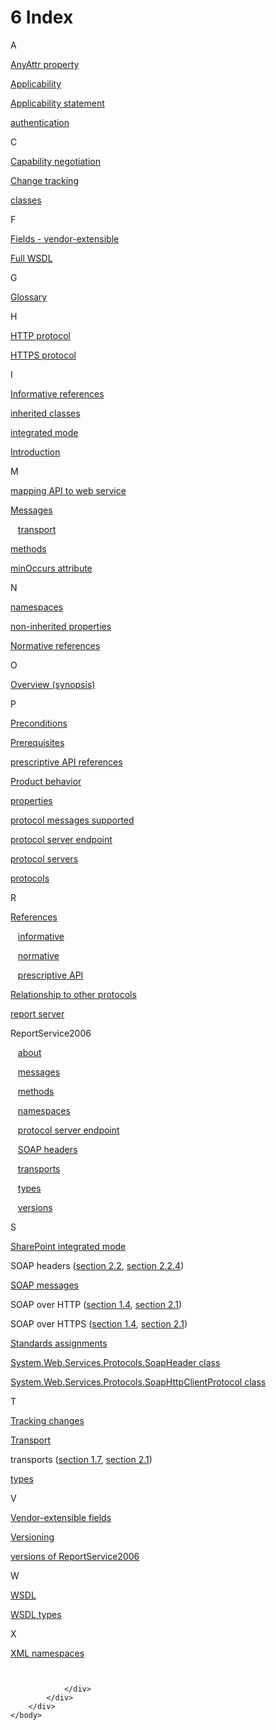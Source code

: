 <html dir="LTR" xmlns:mshelp="http://msdn.microsoft.com/mshelp" xmlns:ddue="http://ddue.schemas.microsoft.com/authoring/2003/5" xmlns:xlink="http://www.w3.org/1999/xlink" xmlns:tool="http://www.microsoft.com/tooltip">
    <head>
        <meta http-equiv="Content-Type" content="text/html; CHARSET=utf-8"></meta>
        <meta name="save" content="history"></meta>
        <title>6 Index</title>
        <xml>
            <mshelp:toctitle title="6 Index"></mshelp:toctitle>
            <mshelp:rltitle title="[MS-RSWSRMSM2006]: Index"></mshelp:rltitle>
            <mshelp:keyword index="A" term="c0f0952d-a91a-44ff-8f67-ea5f526d062e"></mshelp:keyword>
            <mshelp:attr name="DCSext.ContentType" value="open specification"></mshelp:attr>
            <mshelp:attr name="AssetID" value="c0f0952d-a91a-44ff-8f67-ea5f526d062e"></mshelp:attr>
            <mshelp:attr name="TopicType" value="kbRef"></mshelp:attr>
            <mshelp:attr name="DCSext.Title" value="[MS-RSWSRMSM2006]: Index" />
        </xml>
    </head>
    <body>
        <div id="header">
            <h1 class="heading">6 Index</h1>
        </div>
        <div id="mainSection">
            <div id="mainBody">
                <div id="allHistory" class="saveHistory"></div>
                <div id="sectionSection0" class="section" name="collapseableSection">
                    

<p>A</p>

<p><span> </span></p>

<p><a href="323541b1-5b9f-451c-b5fe-3cfd80d15d3c.md">AnyAttr
property</a></p>

<p><a href="71e767c8-c4e6-4e41-845b-33c0a92d8e78.md">Applicability</a></p>

<p><a href="71e767c8-c4e6-4e41-845b-33c0a92d8e78.md">Applicability
statement</a></p>

<p><a href="5893757c-fa2c-4f0e-a0c2-9d148f7b882b.md">authentication</a></p>

<p><span> </span></p>

<p>C</p>

<p><span> </span></p>

<p><a href="eec7bc7e-234f-4949-ad76-e74dc1a62b21.md">Capability
negotiation</a></p>

<p><a href="ce613582-8632-4002-b93d-b4c19531e386.md">Change
tracking</a></p>

<p><a href="323541b1-5b9f-451c-b5fe-3cfd80d15d3c.md">classes</a></p>

<p><span> </span></p>

<p>F</p>

<p><span> </span></p>

<p><a href="5480d6b1-9c4a-47f3-9f81-4442ca3ba78b.md">Fields
- vendor-extensible</a></p>

<p><a href="4135fca1-1b60-401e-a30e-3a13c41e1f72.md">Full
WSDL</a></p>

<p><span> </span></p>

<p>G</p>

<p><span> </span></p>

<p><a href="755aec02-e59f-4377-9100-4673bbf7b123.md">Glossary</a></p>

<p><span> </span></p>

<p>H</p>

<p><span> </span></p>

<p><a href="5bf7f08a-a67f-43df-9dd6-8f2f29f14984.md">HTTP
protocol</a></p>

<p><a href="5bf7f08a-a67f-43df-9dd6-8f2f29f14984.md">HTTPS
protocol</a></p>

<p><span> </span></p>

<p>I</p>

<p><span> </span></p>

<p><a href="b062219e-41a1-485a-af3e-dbe6e57563ce.md">Informative
references</a></p>

<p><a href="323541b1-5b9f-451c-b5fe-3cfd80d15d3c.md">inherited
classes</a></p>

<p><a href="5bf7f08a-a67f-43df-9dd6-8f2f29f14984.md">integrated
mode</a></p>

<p><a href="e443f1fb-3794-4c14-a37d-68bc6f4f18bd.md">Introduction</a></p>

<p><span> </span></p>

<p>M</p>

<p><span> </span></p>

<p><a href="323541b1-5b9f-451c-b5fe-3cfd80d15d3c.md">mapping
API to web service</a></p>

<p><a href="323541b1-5b9f-451c-b5fe-3cfd80d15d3c.md">Messages</a></p>

<p>   <a href="ce69a255-4a80-47e2-88f7-6e8576057031.md">transport</a></p>

<p><a href="b6fc06e5-9983-4a38-9a82-57ae684081cf.md">methods</a></p>

<p><a href="323541b1-5b9f-451c-b5fe-3cfd80d15d3c.md">minOccurs
attribute</a></p>

<p><span> </span></p>

<p>N</p>

<p><span> </span></p>

<p><a href="2c7fc89c-fbd5-41e8-88b1-ab474058b111.md">namespaces</a></p>

<p><a href="323541b1-5b9f-451c-b5fe-3cfd80d15d3c.md">non-inherited
properties</a></p>

<p><a href="8cb8255d-bba7-4cc6-9764-04f16c518624.md">Normative
references</a></p>

<p><span> </span></p>

<p>O</p>

<p><span> </span></p>

<p><a href="5bf7f08a-a67f-43df-9dd6-8f2f29f14984.md">Overview
(synopsis)</a></p>

<p><span> </span></p>

<p>P</p>

<p><span> </span></p>

<p><a href="5893757c-fa2c-4f0e-a0c2-9d148f7b882b.md">Preconditions</a></p>

<p><a href="5893757c-fa2c-4f0e-a0c2-9d148f7b882b.md">Prerequisites</a></p>

<p><a href="631ab527-1ee9-4d22-ac72-d6ff5c3b503e.md">prescriptive
API references</a></p>

<p><a href="e6dc7a06-a4f3-440e-a596-8ed628f702e3.md">Product
behavior</a></p>

<p><a href="323541b1-5b9f-451c-b5fe-3cfd80d15d3c.md">properties</a></p>

<p><a href="eec7bc7e-234f-4949-ad76-e74dc1a62b21.md">protocol
messages supported</a></p>

<p><a href="5893757c-fa2c-4f0e-a0c2-9d148f7b882b.md">protocol
server endpoint</a></p>

<p><a href="ce69a255-4a80-47e2-88f7-6e8576057031.md">protocol
servers</a></p>

<p><a href="d1044800-fcf4-4557-89e7-b6255493a941.md">protocols</a></p>

<p><span> </span></p>

<p>R</p>

<p><span> </span></p>

<p><a href="e688003a-196e-4c64-916b-e60be095acaf.md">References</a></p>

<p>   <a href="b062219e-41a1-485a-af3e-dbe6e57563ce.md">informative</a></p>

<p>   <a href="8cb8255d-bba7-4cc6-9764-04f16c518624.md">normative</a></p>

<p>   <a href="631ab527-1ee9-4d22-ac72-d6ff5c3b503e.md">prescriptive
API</a></p>

<p><a href="d1044800-fcf4-4557-89e7-b6255493a941.md">Relationship
to other protocols</a></p>

<p><a href="5bf7f08a-a67f-43df-9dd6-8f2f29f14984.md">report
server</a></p>

<p>ReportService2006</p>

<p>   <a href="5bf7f08a-a67f-43df-9dd6-8f2f29f14984.md">about</a></p>

<p>   <a href="323541b1-5b9f-451c-b5fe-3cfd80d15d3c.md">messages</a></p>

<p>   <a href="b6fc06e5-9983-4a38-9a82-57ae684081cf.md">methods</a></p>

<p>   <a href="2c7fc89c-fbd5-41e8-88b1-ab474058b111.md">namespaces</a></p>

<p>   <a href="5893757c-fa2c-4f0e-a0c2-9d148f7b882b.md">protocol
server endpoint</a></p>

<p>   <a href="436a6f5e-61ec-4801-8f68-0fd2e095f65c.md">SOAP
headers</a></p>

<p>   <a href="eec7bc7e-234f-4949-ad76-e74dc1a62b21.md">transports</a></p>

<p>   <a href="49e2ed9c-16a8-43b7-8487-81dc5f70dfff.md">types</a></p>

<p>   <a href="eec7bc7e-234f-4949-ad76-e74dc1a62b21.md">versions</a></p>

<p><span> </span></p>

<p>S</p>

<p><span> </span></p>

<p><a href="5bf7f08a-a67f-43df-9dd6-8f2f29f14984.md">SharePoint
integrated mode</a></p>

<p>SOAP headers (<a href="323541b1-5b9f-451c-b5fe-3cfd80d15d3c.md">section 2.2</a>, <a href="436a6f5e-61ec-4801-8f68-0fd2e095f65c.md">section 2.2.4</a>)</p>

<p><a href="5bf7f08a-a67f-43df-9dd6-8f2f29f14984.md">SOAP
messages</a></p>

<p>SOAP over HTTP (<a href="d1044800-fcf4-4557-89e7-b6255493a941.md">section 1.4</a>, <a href="ce69a255-4a80-47e2-88f7-6e8576057031.md">section 2.1</a>)</p>

<p>SOAP over HTTPS (<a href="d1044800-fcf4-4557-89e7-b6255493a941.md">section 1.4</a>, <a href="ce69a255-4a80-47e2-88f7-6e8576057031.md">section 2.1</a>)</p>

<p><a href="d3866968-21a4-4b52-9874-5ec067f2874c.md">Standards
assignments</a></p>

<p><a href="323541b1-5b9f-451c-b5fe-3cfd80d15d3c.md">System.Web.Services.Protocols.SoapHeader
class</a></p>

<p><a href="323541b1-5b9f-451c-b5fe-3cfd80d15d3c.md">System.Web.Services.Protocols.SoapHttpClientProtocol
class</a></p>

<p><span> </span></p>

<p>T</p>

<p><span> </span></p>

<p><a href="ce613582-8632-4002-b93d-b4c19531e386.md">Tracking
changes</a></p>

<p><a href="ce69a255-4a80-47e2-88f7-6e8576057031.md">Transport</a></p>

<p>transports (<a href="eec7bc7e-234f-4949-ad76-e74dc1a62b21.md">section 1.7</a>, <a href="ce69a255-4a80-47e2-88f7-6e8576057031.md">section 2.1</a>)</p>

<p><a href="49e2ed9c-16a8-43b7-8487-81dc5f70dfff.md">types</a></p>

<p><span> </span></p>

<p>V</p>

<p><span> </span></p>

<p><a href="5480d6b1-9c4a-47f3-9f81-4442ca3ba78b.md">Vendor-extensible
fields</a></p>

<p><a href="eec7bc7e-234f-4949-ad76-e74dc1a62b21.md">Versioning</a></p>

<p><a href="eec7bc7e-234f-4949-ad76-e74dc1a62b21.md">versions
of ReportService2006</a></p>

<p><span> </span></p>

<p>W</p>

<p><span> </span></p>

<p><a href="4135fca1-1b60-401e-a30e-3a13c41e1f72.md">WSDL</a></p>

<p><a href="323541b1-5b9f-451c-b5fe-3cfd80d15d3c.md">WSDL
types</a></p>

<p><span> </span></p>

<p>X</p>

<p><span> </span></p>

<p><a href="2c7fc89c-fbd5-41e8-88b1-ab474058b111.md">XML
namespaces</a></p>

<p><a id="EndOfDocument_ST"></a><code> </code></p>


                </div>
            </div>
        </div>
    </body>
</html>